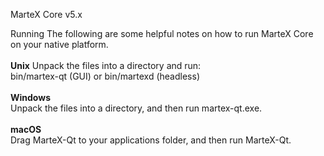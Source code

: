 MarteX Core v5.x

Running
The following are some helpful notes on how to run MarteX Core on your native platform.
<br />
<br />
<b>Unix</b>
Unpack the files into a directory and run:
<br />
bin/martex-qt (GUI) or
bin/martexd (headless)
<br />
<br />
<b>Windows</b>
<br />
Unpack the files into a directory, and then run martex-qt.exe.
<br />
<br />
<b>macOS</b>
<br />
Drag MarteX-Qt to your applications folder, and then run MarteX-Qt.
